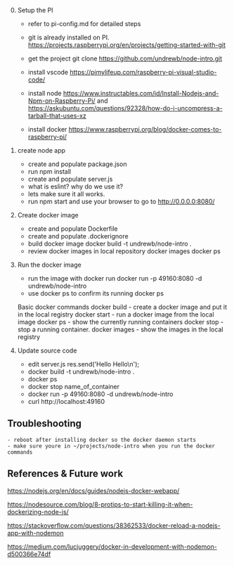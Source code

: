 0. Setup the PI
    -   refer to pi-config.md for detailed steps

    - git is already installed on PI.
    https://projects.raspberrypi.org/en/projects/getting-started-with-git
    - get the project
    git clone https://github.com/undrewb/node-intro.git
    - install vscode
    https://pimylifeup.com/raspberry-pi-visual-studio-code/
    - install node
    https://www.instructables.com/id/Install-Nodejs-and-Npm-on-Raspberry-Pi/
    and             https://askubuntu.com/questions/92328/how-do-i-uncompress-a-tarball-that-uses-xz
    - install docker 
        https://www.raspberrypi.org/blog/docker-comes-to-raspberry-pi/
    
1. create node app
    - create and populate package.json
    - run npm install
    - create and populate server.js
    - what is eslint? why do we use it?
    - lets make sure it all works.
    - run npm start and use your browser to go to http://0.0.0.0:8080/

2. Create docker image
    - create and populate Dockerfile
    - create and populate .dockerignore
    - build docker image
        docker build -t undrewb/node-intro .
    - review docker images in local repository
        docker images
        docker ps

3. Run the docker image
    - run the image with docker run
        docker run -p 49160:8080 -d undrewb/node-intro
    - use docker ps to confirm its running
        docker ps

    Basic docker commands
        docker build - create a docker image and put it in the local registry
        docker start - run a docker image from the local image
        docker ps - show the currently running containers
        docker stop - stop a running container.
        docker images - show the images in the local registry

4. Update source code

    - edit server.js 
        res.send('Hello Hello\n');
    - docker build -t undrewb/node-intro .
    - docker ps
    - docker stop name_of_container
    - docker run -p 49160:8080 -d undrewb/node-intro
    - curl http://localhost:49160



## Troubleshooting
    - reboot after installing docker so the docker daemon starts
    - make sure youre in ~/projects/node-intro when you run the docker commands
    
## References & Future work

https://nodejs.org/en/docs/guides/nodejs-docker-webapp/

https://nodesource.com/blog/8-protips-to-start-killing-it-when-dockerizing-node-js/

https://stackoverflow.com/questions/38362533/docker-reload-a-nodejs-app-with-nodemon

https://medium.com/lucjuggery/docker-in-development-with-nodemon-d500366e74df